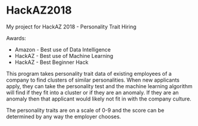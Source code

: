 # HackAZ2018
My project for HackAZ 2018 - Personality Trait Hiring

Awards:
-	Amazon - Best use of Data Intelligence
-	HackAZ - Best use of Machine Learning
-	HackAZ - Best Beginner Hack

This program takes personality trait data of existing employees of a company to find clusters of similar personalities. When new applicants apply, they can take the personality test and the machine learning algorithm will find if they fit into a cluster or if they are an anomaly. If they are an anomaly then that applicant would likely not fit in with the company culture.

The personality traits are on a scale of 0-9 and the score can be determined by any way the employer chooses. 
